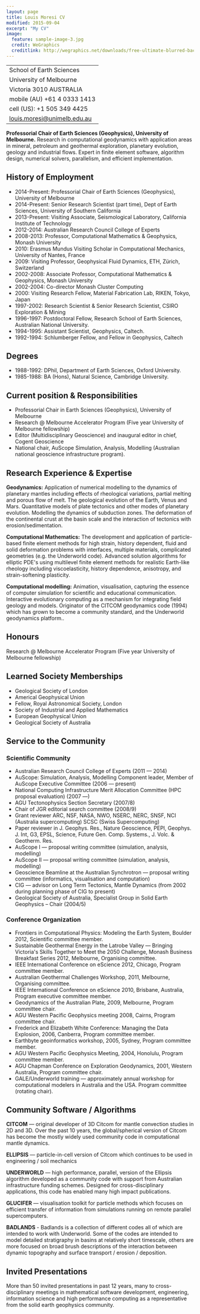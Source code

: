 ```yaml
---
layout: page
title: Louis Moresi CV
modified: 2015-09-04
excerpt: "My CV"
image:
  feature: sample-image-3.jpg
  credit: WeGraphics
  creditlink: http://wegraphics.net/downloads/free-ultimate-blurred-background-pack/
---
```



<!-- # CV - Louis Moresi -->

|                            |
|----------------------------|
|School of Earth Sciences    |
|University of Melbourne     |
|Victoria 3010 AUSTRALIA     |
|mobile (AU) +61 4 0333 1413 |
|cell (US): +1 505 349 4425  |
|louis.moresi@unimelb.edu.au |



**Professorial Chair of Earth Sciences (Geophysics), University of Melbourne.** Research in computational geodynamics with application areas in mineral, petroleum and geothermal exploration,  planetary evolution, geology and industrial flows. Expert in finite element software, algorithm design, numerical solvers, parallelism, and efficient implementation.

## History of Employment

  - 2014-Present:    Professorial Chair of Earth Sciences (Geophysics), University of Melbourne
  - 2014-Present:    Senior Research Scientist (part time), Dept of Earth Sciences, University of Southern California
  - 2013-Present:    Visiting Associate, Seismological Laboratory, California Institute of Technology
  - 2012-2014:    Australian Research Council College of Experts
  - 2008-2013:       Professor, Computational Mathematics & Geophysics, Monash University
  - 2010:            Erasmus Mundus Visiting Scholar in Computational Mechanics, University of Nantes, France
  - 2009:            Visiting Professor, Geophysical Fluid Dynamics, ETH, Zürich, Switzerland
  - 2002-2008:       Associate Professor, Computational Mathematics & Geophysics, Monash University
  - 2002-2004:       Co-director Monash Cluster Computing
  - 2000:            Visiting Research Fellow, Material Fabrication Lab, RIKEN, Tokyo, Japan
  - 1997-2002:       Research Scientist & Senior Research Scientist, CSIRO Exploration & Mining
  - 1996-1997:       Postdoctoral Fellow, Research School of Earth Sciences, Australian National University.
  - 1994-1995:     Assistant Scientist, Geophysics, Caltech.
  - 1992-1994:     Schlumberger Fellow, and Fellow in Geophysics, Caltech

## Degrees

  -  1988-1992:     DPhil, Department of Earth Sciences, Oxford University.
  -  1985-1988:     BA (Hons), Natural Science, Cambridge University.



## Current position & Responsibilities

  - Professorial Chair in Earth Sciences (Geophysics), University of Melbourne
  - Research @ Melbourne Accelerator Program (Five year University of Melbourne fellowship)
  - Editor (Multidisciplinary Geoscience) and inaugural editor in chief, Cogent Geoscience
  - National chair,  AuScope Simulation, Analysis, Modelling (Australian national geoscience infrastructure program).


## Research Experience & Expertise

**Geodynamics:** Application of numerical modelling to the dynamics of planetary mantles including effects of rheological variations, partial melting and porous flow of melt. The geological evolution of the Earth, Venus and Mars. Quantitative models of plate tectonics and other modes of planetary evolution. Modelling the dynamics of subduction zones. The deformation of the continental crust at the basin scale and the interaction of tectonics with erosion/sedimentation.

**Computational Mathematics:** The development and application of particle-based finite element methods for high strain, history dependent, fluid and solid deformation problems with interfaces, multiple materials, complicated geometries (e.g. the Underworld code). Advanced solution algorithms for elliptic PDE's using multilevel finite element methods for realistic Earth-like rheology including viscoelasticity, history dependence, anisotropy, and strain-softening plasticity.

**Computational modelling:** Animation, visualisation, capturing the essence of computer simulation for scientific and educational communication. Interactive evolutionary computing as a mechanism for integrating field geology and models. Originator of the CITCOM geodynamics code (1994) which has grown to become a community standard, and the Underworld geodynamics platform..

## Honours

   Research @ Melbourne Accelerator Program (Five year University of Melbourne fellowship)

## Learned Society Memberships
  - Geological Society of London
  - Americal Geophysical Union
  - Fellow, Royal Astronomical Society, London
  - Society of Industrial and Applied Mathematics
  - European Geophysical Union
  - Geological Society of Australia

## Service to the Community

### Scientific Community
  - Australian Research Council College of Experts (2011 — 2014)
  - AuScope: Simulation, Analysis, Modelling Component leader, Member of AuScope Executive Committee (2006 — present)
  - National Computing Infrastructure Merit Allocation Committee (HPC proposal evaluation) (2007 —)
  - AGU Tectonophysics Section Secretary (2007/8)
  - Chair of JGR editorial search committee (2008/9)
  - Grant reviewer ARC, NSF, NASA, NWO, NSERC, NERC, SNSF, NCI (Australia supercomputing) SCSC (Swiss Supercomputing)
  - Paper reviewer in J. Geophys. Res., Nature Geoscience, PEPI, Geophys. J. Int, G3, EPSL, Science, Future Gen. Comp. Systems., J. Volc. & Geotherm. Res.
  - AuScope I — proposal writing committee (simulation, analysis, modelling)
  - AuScope II — proposal writing committee (simulation, analysis, modelling)
  - Geoscience Beamline at the Australian Synchrotron — proposal writing committee (informatics, visualisation and computation)
  - CIG — advisor on Long Term Tectonics, Mantle Dynamics (from 2002 during planning phase of CIG to present)
  - Geological Society of Australia, Specialist Group in Solid Earth Geophysics – Chair (2004/5)

### Conference Organization
  - Frontiers in Computational Physics: Modeling the Earth System, Boulder 2012, Scientific committee member.
  - Sustainable Geothermal Energy in the Latrobe Valley — Bringing Victoria's Skills Together to Meet the 2050 Challenge, Monash Business Breakfast Series 2012, Melbourne, Organising committee.
  - IEEE International Conference on eScience 2012,  Chicago, Program committee member.
  - Australian Geothermal Challenges Workshop, 2011, Melbourne, Organising committee.
  - IEEE International Conference on eScience 2010, Brisbane, Australia, Program executive committee member.
  - Geodynamics of the Australian Plate, 2009, Melbourne, Program committee chair.
  - AGU Western Pacific Geophysics meeting 2008, Cairns, Program committee chair.
  - Frederick and Elizabeth White Conference: Managing the Data Explosion, 2006, Canberra, Program committee member.
  - Earthbyte geoinformatics workshop,  2005, Sydney, Program committee member.
  - AGU Western Pacific Geophysics Meeting, 2004, Honolulu, Program committee member.
  - AGU Chapman Conference on Exploration Geodynamics, 2001, Western Australia, Program committee chair.
  - GALE/Underworld training — approximately annual workshop for computational modelers in Australia and the USA. Program committee (rotating chair).

## Community Software / Algorithms

**CITCOM** — original developer of 3D Citcom for mantle convection studies in 2D and 3D. Over the past 10 years, the global/spherical version of Citcom has become the mostly widely used community code in computational mantle dynamics.

**ELLIPSIS** — particle-in-cell version of Citcom which continues to be used in engineering  / soil mechanics

**UNDERWORLD** — high performance, parallel, version of the Ellipsis algorithm developed as a community code with support from Australian infrastructure funding schemes. Designed for cross-disciplinary applications, this code has enabled many high impact publications.

**GLUCIFER** — visualisation toolkit for particle methods which focuses on efficient transfer of information from simulations running on  remote parallel supercomputers.

**BADLANDS** - Badlands is a collection of different codes all of which are intended to work with Underworld. Some of the codes are intended to model detailed stratigraphy in basins at relatively short timescale, others are more focused on broad brush descriptions of the interaction between dynamic topography and surface transport / erosion / deposition.

## Invited Presentations
More than 50 invited presentations in past 12 years, many to cross-disciplinary meetings in mathematical software development, engineering, information science and high performance computing as a representative from the solid earth geophysics community.
